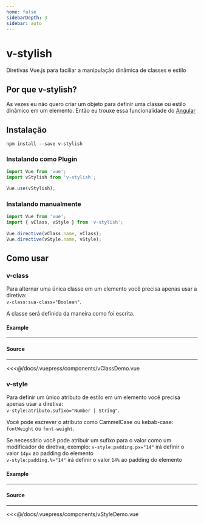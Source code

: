 ```yaml
---
home: false
sidebarDepth: 3
sidebar: auto
---
```


# v-stylish

Diretivas Vue.js para faciliar a manipulação dinâmica de classes e estilo

## Por que v-stylish?

As vezes eu não quero criar um objeto para definir uma classe ou estilo dinâmico em um elemento.
Então eu trouxe essa funcionalidade do [Angular](https://angular.io/guide/template-syntax#binding-targets)


## Instalação

```
npm install --save v-stylish
```

### Instalando como Plugin

```js
import Vue from 'vue';
import vStylish from 'v-stylish';

Vue.use(vStylish);
```

### Instalando manualmente
```js
import Vue from 'vue';
import { vClass, vStyle } from 'v-stylish';
  
Vue.directive(vClass.name, vClass);
Vue.directive(vStyle.name, vStyle);
```

## Como usar

### v-class
Para alternar uma única classe em um elemento você precisa apenas usar a diretiva:  
`v-class:sua-class="Boolean"`.  

A classe será definida da maneira como foi escrita.


#### Example
---

<v-class-demo />

#### Source
---

<<<@/docs/.vuepress/components/vClassDemo.vue

### v-style

Para definir um único atributo de estilo em um elemento você precisa apenas usar a diretiva:  
`v-style:atributo.sufixo="Number | String"`.  

Você pode escrever o atributo como CammelCase ou kebab-case: `fontWeight` ou `font-weight`.   

Se necessário você pode atribuir um sufixo para o valor como um modificador de diretiva, exemplo:
`v-style:padding.px="14"` irá definir o valor `14px` ao padding do elemento  
`v-style:padding.%="14"` irá definir o valor `14%` ao padding do elemento

#### Example
---

<v-style-demo />

#### Source
---

<<<@/docs/.vuepress/components/vStyleDemo.vue
